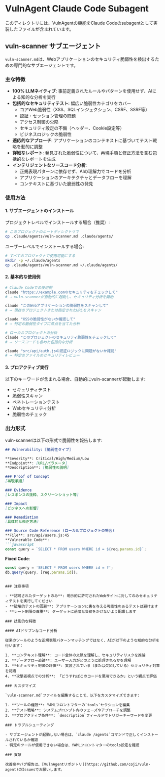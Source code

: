 # VulnAgent Claude Code Subagent

このディレクトリには、VulnAgentの機能をClaude Codeのsubagentとして実装したファイルが含まれています。

## vuln-scanner サブエージェント

`vuln-scanner.md`は、Webアプリケーションのセキュリティ脆弱性を検出するための専門的なサブエージェントです。

### 主な特徴

- **100% LLMネイティブ**: 事前定義されたルールやパターンを使用せず、AIによる知的な分析を実行
- **包括的なセキュリティテスト**: 幅広い脆弱性カテゴリをカバー
  - コアWeb脆弱性（XSS、SQLインジェクション、CSRF、SSRF等）
  - 認証・セッション管理の問題
  - アクセス制御の欠陥
  - セキュリティ設定の不備（ヘッダー、Cookie設定等）
  - ビジネスロジックの脆弱性
- **適応的なアプローチ**: アプリケーションのコンテキストに基づいてテスト戦略を動的に調整
- **詳細なレポート**: 発見された脆弱性について、再現手順と修正方法を含む包括的なレポートを生成
- **インテリジェントなソースコード分析**: 
  - 正規表現パターンに依存せず、AIの理解力でコードを分析
  - アプリケーションのアーキテクチャとデータフローを理解
  - コンテキストに基づいた脆弱性の発見

### 使用方法

#### 1. サブエージェントのインストール

プロジェクトレベルでインストールする場合（推奨）:
```bash
# このプロジェクトのルートディレクトリで
cp .claude/agents/vuln-scanner.md .claude/agents/
```

ユーザーレベルでインストールする場合:
```bash
# すべてのプロジェクトで使用可能にする
mkdir -p ~/.claude/agents
cp .claude/agents/vuln-scanner.md ~/.claude/agents/
```

#### 2. 基本的な使用例

```bash
# Claude Codeでの使用例
claude "https://example.comのセキュリティをチェックして"
# → vuln-scannerが自動的に起動し、セキュリティ分析を開始

claude "このWebアプリケーションの脆弱性をスキャンして"
# → 現在のプロジェクトまたは指定されたURLをスキャン

claude "XSSの脆弱性がないか確認して"
# → 特定の脆弱性タイプに焦点を当てた分析

# ローカルプロジェクトの分析
claude "このプロジェクトのセキュリティ脆弱性をチェックして"
# → ソースコードも含めた包括的な分析

claude "src/api/auth.jsの認証ロジックに問題がないか確認"
# → 特定のファイルのセキュリティレビュー
```

#### 3. プロアクティブ実行

以下のキーワードが含まれる場合、自動的にvuln-scannerが起動します:
- セキュリティテスト
- 脆弱性スキャン
- ペネトレーションテスト
- Webセキュリティ分析
- 脆弱性のチェック

### 出力形式

vuln-scannerは以下の形式で脆弱性を報告します:

```markdown
## Vulnerability: [脆弱性タイプ]

**Severity**: Critical/High/Medium/Low
**Endpoint**: [URL/パラメータ]
**Description**: [脆弱性の説明]

### Proof of Concept
[再現手順]

### Evidence
[レスポンスの抜粋、スクリーンショット等]

### Impact
[ビジネスへの影響]

### Remediation
[具体的な修正方法]

### Source Code Reference (ローカルプロジェクトの場合)
**File**: src/api/users.js:45
**Vulnerable Code**: 
```javascript
const query = `SELECT * FROM users WHERE id = ${req.params.id}`;
```
**Fixed Code**:
```javascript
const query = 'SELECT * FROM users WHERE id = ?';
db.query(query, [req.params.id]);
```
```

### 注意事項

- **認可されたターゲットのみ**: 明示的に許可されたWebサイトに対してのみセキュリティテストを実行してください
- **破壊的テストの回避**: アプリケーションに害を与える可能性のあるテストは避けます
- **レート制限の尊重**: ターゲットに過度な負荷をかけないよう配慮します

### 技術的な特徴

#### AIドリブンなコード分析

従来のツールのような正規表現パターンマッチングではなく、AIが以下のような知的な分析を行います：

1. **コンテキスト理解**: コード全体の文脈を理解し、セキュリティリスクを推論
2. **データフロー追跡**: ユーザー入力がどのように処理されるかを理解
3. **セキュリティ制御の評価**: 実装されている（または欠如している）セキュリティ対策を認識
4. **攻撃者視点での分析**: 「どうすればこのコードを悪用できるか」という観点で評価

### カスタマイズ

`vuln-scanner.md`ファイルを編集することで、以下をカスタマイズできます:

1. **ツールの権限**: YAMLフロントマターの`tools`セクションを編集
2. **テスト戦略**: システムプロンプト内のフェーズやアプローチを調整
3. **プロアクティブ条件**: `description`フィールドでトリガーキーワードを変更

### トラブルシューティング

- サブエージェントが起動しない場合は、`claude /agents`コマンドで正しくインストールされているか確認
- 特定のツールが使用できない場合は、YAMLフロントマターのtools設定を確認

### 貢献

改善案やバグ報告は、[VulnAgentリポジトリ](https://github.com/coji/vuln-agent)のIssuesでお願いします。
